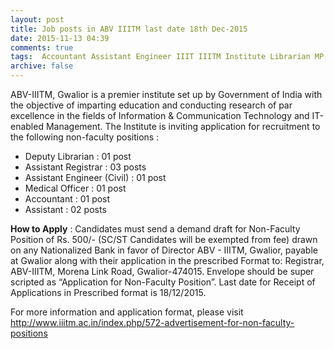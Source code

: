```yaml
---
layout: post
title: Job posts in ABV IIITM last date 18th Dec-2015   
date: 2015-11-13 04:39
comments: true
tags:  Accountant Assistant Engineer IIIT IIITM Institute Librarian MP Registrar 
archive: false
---
```

ABV-IIITM, Gwalior is a premier institute set up by Government of India with the objective of imparting education and conducting research of par excellence in the fields of Information & Communication Technology and IT-enabled Management. The Institute is inviting application for recruitment to the following non-faculty positions :

- Deputy Librarian : 01 post 
- Assistant Registrar : 03 posts
- Assistant Engineer (Civil) : 01 post
- Medical Officer : 01 post 
- Accountant : 01 post
- Assistant : 02 posts  


**How to Apply** : Candidates must send a demand draft for Non-Faculty Position of Rs. 500/- (SC/ST Candidates will be exempted from fee) drawn on any Nationalized Bank in favor of Director ABV - IIITM, Gwalior, payable at Gwalior along with their application in the prescribed Format to: Registrar, ABV-IIITM, Morena Link Road, Gwalior-474015. Envelope should be super scripted as “Application for Non-Faculty Position”. Last date for Receipt of Applications in Prescribed format is 18/12/2015.

For more information and application format, please visit <http://www.iiitm.ac.in/index.php/572-advertisement-for-non-faculty-positions>



